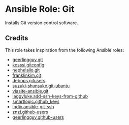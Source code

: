 # Ansible Role: Git

Installs Git version control software.

## Credits

This role takes inspiration from the following Ansible roles:

- [geerlingguy.git](https://github.com/geerlingguy/ansible-role-git)
- [kosssi.gitconfig](https://github.com/kosssi/ansible-role-gitconfig)
- [nephelaiio.git](https://github.com/nephelaiio/ansible-role-git)
- [franklinkim.git](https://github.com/weareinteractive/ansible-git)
- [debops.gitusers](https://github.com/debops/ansible-gitusers)
- [suzuki-shunsuke.git-ubuntu](https://github.com/suzuki-shunsuke/ansible-git-ubuntu)
- [viasite-ansible.git](https://github.com/viasite-ansible/ansible-role-git)
- [laggyluke.add-ssh-keys-from-github](https://github.com/laggyluke/ansible-role-add-ssh-keys-from-github)
- [smartlogic.github_keys](https://github.com/smartlogic/ansible-role-github_keys)
- [indix.ansible-git-ssh](https://github.com/indix/ansible-git-ssh)
- [znzj.github-users](https://github.com/znz/ansible-role-github-users)
- [geerlingguy.github-users](https://github.com/geerlingguy/ansible-role-github-users)